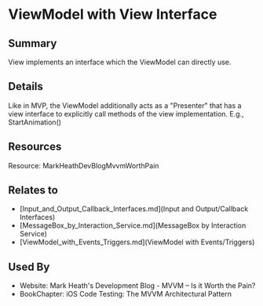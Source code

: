 # ViewModel with View Interface

## Summary
View implements an interface which the ViewModel can directly use.

## Details
Like in MVP, the ViewModel additionally acts as a "Presenter" that has a view interface to explicitly call methods of the view implementation.
E.g., StartAnimation()

## Resources
Resource: MarkHeathDevBlogMvvmWorthPain


## Relates to

* [Input_and_Output_Callback_Interfaces.md](Input and Output/Callback Interfaces)
* [MessageBox_by_Interaction_Service.md](MessageBox by Interaction Service)
* [ViewModel_with_Events_Triggers.md](ViewModel with Events/Triggers)

## Used By
* Website: Mark Heath's Development Blog - MVVM – Is it Worth the Pain?
* BookChapter: iOS Code Testing: The MVVM Architectural Pattern

